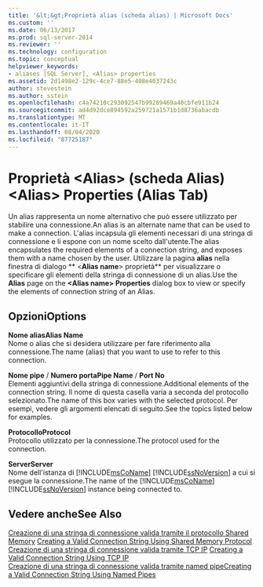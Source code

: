 ```yaml
---
title: '&lt;&gt;Proprietà alias (scheda alias) | Microsoft Docs'
ms.custom: ''
ms.date: 06/13/2017
ms.prod: sql-server-2014
ms.reviewer: ''
ms.technology: configuration
ms.topic: conceptual
helpviewer_keywords:
- aliases [SQL Server], <Alias> properties
ms.assetid: 2d1498e2-129c-4ce7-88e5-408e4037243c
author: stevestein
ms.author: sstein
ms.openlocfilehash: c4a74210c293092547b99289469a40cbfe911b24
ms.sourcegitcommit: ad4d92dce894592a259721a1571b1d8736abacdb
ms.translationtype: MT
ms.contentlocale: it-IT
ms.lasthandoff: 08/04/2020
ms.locfileid: "87725187"
---
```

# <a name="ltaliasgt-properties-alias-tab"></a><span data-ttu-id="6eaf0-102">Proprietà &lt;Alias&gt; (scheda Alias)</span><span class="sxs-lookup"><span data-stu-id="6eaf0-102">&lt;Alias&gt; Properties (Alias Tab)</span></span>
  <span data-ttu-id="6eaf0-103">Un alias rappresenta un nome alternativo che può essere utilizzato per stabilire una connessione.</span><span class="sxs-lookup"><span data-stu-id="6eaf0-103">An alias is an alternate name that can be used to make a connection.</span></span> <span data-ttu-id="6eaf0-104">L'alias incapsula gli elementi necessari di una stringa di connessione e li espone con un nome scelto dall'utente.</span><span class="sxs-lookup"><span data-stu-id="6eaf0-104">The alias encapsulates the required elements of a connection string, and exposes them with a name chosen by the user.</span></span> <span data-ttu-id="6eaf0-105">Utilizzare la pagina **alias** nella finestra di dialogo \*\* \<**Alias name**> proprietà\*\* per visualizzare o specificare gli elementi della stringa di connessione di un alias.</span><span class="sxs-lookup"><span data-stu-id="6eaf0-105">Use the **Alias** page on the **\<**Alias name**> Properties** dialog box to view or specify the elements of connection string of an Alias.</span></span>  
  
## <a name="options"></a><span data-ttu-id="6eaf0-106">Opzioni</span><span class="sxs-lookup"><span data-stu-id="6eaf0-106">Options</span></span>  
 <span data-ttu-id="6eaf0-107">**Nome alias**</span><span class="sxs-lookup"><span data-stu-id="6eaf0-107">**Alias Name**</span></span>  
 <span data-ttu-id="6eaf0-108">Nome o alias che si desidera utilizzare per fare riferimento alla connessione.</span><span class="sxs-lookup"><span data-stu-id="6eaf0-108">The name (alias) that you want to use to refer to this connection.</span></span>  
  
 <span data-ttu-id="6eaf0-109">**Nome pipe** / **Numero porta**</span><span class="sxs-lookup"><span data-stu-id="6eaf0-109">**Pipe Name** / **Port No**</span></span>  
 <span data-ttu-id="6eaf0-110">Elementi aggiuntivi della stringa di connessione.</span><span class="sxs-lookup"><span data-stu-id="6eaf0-110">Additional elements of the connection string.</span></span> <span data-ttu-id="6eaf0-111">Il nome di questa casella varia a seconda del protocollo selezionato.</span><span class="sxs-lookup"><span data-stu-id="6eaf0-111">The name of this box varies with the selected protocol.</span></span> <span data-ttu-id="6eaf0-112">Per esempi, vedere gli argomenti elencati di seguito.</span><span class="sxs-lookup"><span data-stu-id="6eaf0-112">See the topics listed below for examples.</span></span>  
  
 <span data-ttu-id="6eaf0-113">**Protocollo**</span><span class="sxs-lookup"><span data-stu-id="6eaf0-113">**Protocol**</span></span>  
 <span data-ttu-id="6eaf0-114">Protocollo utilizzato per la connessione.</span><span class="sxs-lookup"><span data-stu-id="6eaf0-114">The protocol used for the connection.</span></span>  
  
 <span data-ttu-id="6eaf0-115">**Server**</span><span class="sxs-lookup"><span data-stu-id="6eaf0-115">**Server**</span></span>  
 <span data-ttu-id="6eaf0-116">Nome dell'istanza di [!INCLUDE[msCoName](../../includes/msconame-md.md)] [!INCLUDE[ssNoVersion](../../includes/ssnoversion-md.md)] a cui si esegue la connessione.</span><span class="sxs-lookup"><span data-stu-id="6eaf0-116">The name of the [!INCLUDE[msCoName](../../includes/msconame-md.md)] [!INCLUDE[ssNoVersion](../../includes/ssnoversion-md.md)] instance being connected to.</span></span>  
  
## <a name="see-also"></a><span data-ttu-id="6eaf0-117">Vedere anche</span><span class="sxs-lookup"><span data-stu-id="6eaf0-117">See Also</span></span>  
 <span data-ttu-id="6eaf0-118">[Creazione di una stringa di connessione valida tramite il protocollo Shared Memory](../../../2014/tools/configuration-manager/creating-a-valid-connection-string-using-shared-memory-protocol.md) </span><span class="sxs-lookup"><span data-stu-id="6eaf0-118">[Creating a Valid Connection String Using Shared Memory Protocol](../../../2014/tools/configuration-manager/creating-a-valid-connection-string-using-shared-memory-protocol.md) </span></span>  
 <span data-ttu-id="6eaf0-119">[Creazione di una stringa di connessione valida tramite TCP IP](../../../2014/tools/configuration-manager/creating-a-valid-connection-string-using-tcp-ip.md) </span><span class="sxs-lookup"><span data-stu-id="6eaf0-119">[Creating a Valid Connection String Using TCP IP](../../../2014/tools/configuration-manager/creating-a-valid-connection-string-using-tcp-ip.md) </span></span>  
 [<span data-ttu-id="6eaf0-120">Creazione di una stringa di connessione valida tramite named pipe</span><span class="sxs-lookup"><span data-stu-id="6eaf0-120">Creating a Valid Connection String Using Named Pipes</span></span>](../../../2014/tools/configuration-manager/creating-a-valid-connection-string-using-named-pipes.md)  
  
  

